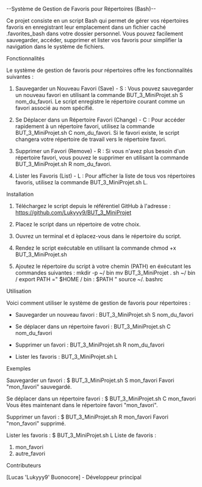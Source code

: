 --Système de Gestion de Favoris pour Répertoires (Bash)--

Ce projet consiste en un script Bash qui permet de gérer vos répertoires favoris en enregistrant leur emplacement dans un fichier caché .favorites_bash dans votre dossier personnel. Vous pouvez facilement sauvegarder, accéder, supprimer et lister vos favoris pour simplifier la navigation dans le système de fichiers.


Fonctionnalités

Le système de gestion de favoris pour répertoires offre les fonctionnalités suivantes :

1. Sauvegarder un Nouveau Favori (Save) - S : Vous pouvez sauvegarder un nouveau favori en utilisant la commande BUT_3_MiniProjet.sh S nom_du_favori. Le script enregistre le répertoire courant comme un favori associé au nom spécifié.

2. Se Déplacer dans un Répertoire Favori (Change) - C : Pour accéder rapidement à un répertoire favori, utilisez la commande BUT_3_MiniProjet.sh C nom_du_favori. Si le favori existe, le script changera votre répertoire de travail vers le répertoire favori.

3. Supprimer un Favori (Remove) - R : Si vous n'avez plus besoin d'un répertoire favori, vous pouvez le supprimer en utilisant la commande BUT_3_MiniProjet.sh R nom_du_favori.

4. Lister les Favoris (List) - L : Pour afficher la liste de tous vos répertoires favoris, utilisez la commande BUT_3_MiniProjet.sh L.


Installation

1. Téléchargez le script depuis le référentiel GitHub à l'adresse :
   https://github.com/Lukyyy9/BUT_3_MiniProjet

2. Placez le script dans un répertoire de votre choix.

3. Ouvrez un terminal et d ́eplacez-vous dans le répertoire du script.

4. Rendez le script exécutable en utilisant la commande chmod +x BUT_3_MiniProjet.sh

5. Ajoutez le répertoire du script à votre chemin (PATH) en éxécutant les commandes suivantes :
    mkdir -p ~/ bin
    mv BUT_3_MiniProjet . sh ~/ bin /
    export PATH =" $HOME / bin : $PATH "
    source ~/. bashrc


Utilisation

Voici comment utiliser le système de gestion de favoris pour répertoires :

- Sauvegarder un nouveau favori :
   BUT_3_MiniProjet.sh S nom_du_favori

- Se déplacer dans un répertoire favori :
   BUT_3_MiniProjet.sh C nom_du_favori

- Supprimer un favori :
   BUT_3_MiniProjet.sh R nom_du_favori

- Lister les favoris :
   BUT_3_MiniProjet.sh L


Exemples

Sauvegarder un favori :
$ BUT_3_MiniProjet.sh S mon_favori
Favori "mon_favori" sauvegardé.

Se déplacer dans un répertoire favori :
$ BUT_3_MiniProjet.sh C mon_favori
Vous êtes maintenant dans le répertoire favori "mon_favori".

Supprimer un favori :
$ BUT_3_MiniProjet.sh R mon_favori
Favori "mon_favori" supprimé.

Lister les favoris :
$ BUT_3_MiniProjet.sh L
Liste de favoris :
1. mon_favori
2. autre_favori


Contributeurs

[Lucas 'Lukyyy9' Buonocore] - Développeur principal